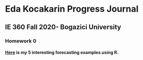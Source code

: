 # Eda Kocakarin Progress Journal
## IE 360 Fall 2020- Bogazici University

### Homework 0
#### [Here](files/hw0.html) is my 5 interesting forecasting examples using R.